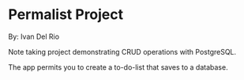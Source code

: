 # Permalist Project
By: Ivan Del Rio

Note taking project demonstrating CRUD operations with PostgreSQL.

The app permits you to create a to-do-list that saves to a database.
